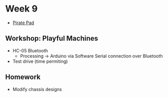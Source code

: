 # Week 9

+ [Pirate Pad](http://piratepad.net/ep/pad/view/ro.B8MdXW-fXTZ/latest)

## Workshop: Playful Machines

+ HC-05 Bluetooth
	+ Processing -> Arduino via Software Serial connection over Bluetooth
+ Test drive (time permiting)

## Homework

+ Modify chassis designs

